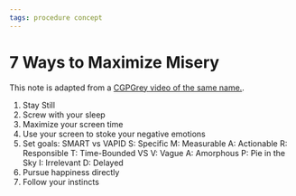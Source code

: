 ```yaml
---
tags: procedure concept
---
```

# 7 Ways to Maximize Misery
This note is adapted from a [CGPGrey video of the same name.](https://www.youtube.com/watch?v=LO1mTELoj6o).
1. Stay Still
2. Screw with your sleep
3. Maximize your screen time
4. Use your screen to stoke your negative emotions
5. Set goals:
   SMART vs VAPID
   S: Specific 
   M: Measurable
   A: Actionable
   R: Responsible
   T: Time-Bounded
   VS
   V: Vague
   A: Amorphous
   P: Pie in the Sky
   I: Irrelevant
   D: Delayed
6. Pursue happiness directly 
7. Follow your instincts 